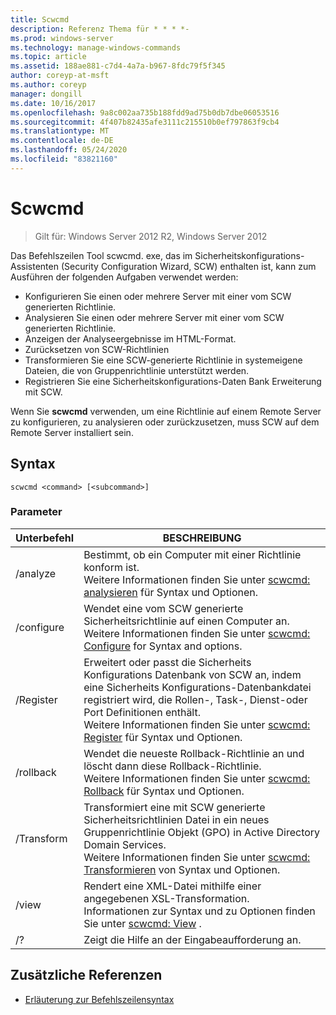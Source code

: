 ```yaml
---
title: Scwcmd
description: Referenz Thema für * * * *-
ms.prod: windows-server
ms.technology: manage-windows-commands
ms.topic: article
ms.assetid: 188ae881-c7d4-4a7a-b967-8fdc79f5f345
author: coreyp-at-msft
ms.author: coreyp
manager: dongill
ms.date: 10/16/2017
ms.openlocfilehash: 9a8c002aa735b188fdd9ad75b0db7dbe06053516
ms.sourcegitcommit: 4f407b82435afe3111c215510b0ef797863f9cb4
ms.translationtype: MT
ms.contentlocale: de-DE
ms.lasthandoff: 05/24/2020
ms.locfileid: "83821160"
---
```

# <a name="scwcmd"></a>Scwcmd

> Gilt für: Windows Server 2012 R2, Windows Server 2012

Das Befehlszeilen Tool scwcmd. exe, das im Sicherheitskonfigurations-Assistenten (Security Configuration Wizard, SCW) enthalten ist, kann zum Ausführen der folgenden Aufgaben verwendet werden:
-   Konfigurieren Sie einen oder mehrere Server mit einer vom SCW generierten Richtlinie.
-   Analysieren Sie einen oder mehrere Server mit einer vom SCW generierten Richtlinie.
-   Anzeigen der Analyseergebnisse im HTML-Format.
-   Zurücksetzen von SCW-Richtlinien
-   Transformieren Sie eine SCW-generierte Richtlinie in systemeigene Dateien, die von Gruppenrichtlinie unterstützt werden.
-   Registrieren Sie eine Sicherheitskonfigurations-Daten Bank Erweiterung mit SCW.

Wenn Sie **scwcmd** verwenden, um eine Richtlinie auf einem Remote Server zu konfigurieren, zu analysieren oder zurückzusetzen, muss SCW auf dem Remote Server installiert sein.

## <a name="syntax"></a>Syntax

```
scwcmd <command> [<subcommand>]
```

### <a name="parameters"></a>Parameter

|Unterbefehl|BESCHREIBUNG|
|----------|-----------|
|/analyze|Bestimmt, ob ein Computer mit einer Richtlinie konform ist.</br>Weitere Informationen finden Sie unter [scwcmd: analysieren](scwcmd-analyze.md) für Syntax und Optionen.|
|/configure|Wendet eine vom SCW generierte Sicherheitsrichtlinie auf einen Computer an.</br>Weitere Informationen finden Sie unter [scwcmd: Configure](scwcmd-configure.md) for Syntax and options.|
|/Register|Erweitert oder passt die Sicherheits Konfigurations Datenbank von SCW an, indem eine Sicherheits Konfigurations-Datenbankdatei registriert wird, die Rollen-, Task-, Dienst-oder Port Definitionen enthält.</br>Weitere Informationen finden Sie unter [scwcmd: Register](scwcmd-register.md) für Syntax und Optionen.|
|/rollback|Wendet die neueste Rollback-Richtlinie an und löscht dann diese Rollback-Richtlinie.</br>Weitere Informationen finden Sie unter [scwcmd: Rollback](scwcmd-rollback.md) für Syntax und Optionen.|
|/Transform|Transformiert eine mit SCW generierte Sicherheitsrichtlinien Datei in ein neues Gruppenrichtlinie Objekt (GPO) in Active Directory Domain Services.</br>Weitere Informationen finden Sie unter [scwcmd: Transformieren](scwcmd-transform.md) von Syntax und Optionen.|
|/view|Rendert eine XML-Datei mithilfe einer angegebenen XSL-Transformation.</br>Informationen zur Syntax und zu Optionen finden Sie unter [scwcmd: View](scwcmd-view.md) .|
|/?|Zeigt die Hilfe an der Eingabeaufforderung an.|

## <a name="additional-references"></a>Zusätzliche Referenzen

- [Erläuterung zur Befehlszeilensyntax](command-line-syntax-key.md)
